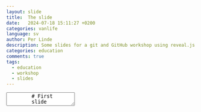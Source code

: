 ```yaml
---
layout: slide
title:  The slide
date:   2024-07-18 15:11:27 +0200
categories: vanlife
language: sv
author: Per Linde
description: Some slides for a git and GitHub workshop using reveal.js
categories: education
comments: true
tags:
  - education
  - workshop
  - slides
---
```


<section data-markdown>
    <textarea data-template>
        # First
        slide
        ---
        <!-- .slide: data-background-image="/media/IMG_4457.png" -->
        ## A slide with a background image
        ---
        ## Third
        - slide with
        - some
        - bullet points
        ---
    </textarea>
</section>